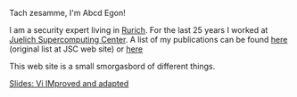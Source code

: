 Tach zesamme, I'm Abcd Egon!

I am a security expert living in
[Rurich](https://de.wikipedia.org/wiki/Rurich). For the last 25 years I worked
at [Juelich Supercomputing Center](https://www.fz-juelich.de/ias/jsc). A list
of my publications can be found
[here](https://www.fz-juelich.de/en/ias/jsc/publication-lists/gruenter_e) (original list at JSC web site) or [here](https://abcdegon.github.io/publications.html)


This web site is a small smorgasbord of different things.

[Slides: Vi IMproved and adapted](https://abcdegon.github.io/vim.pdf)
